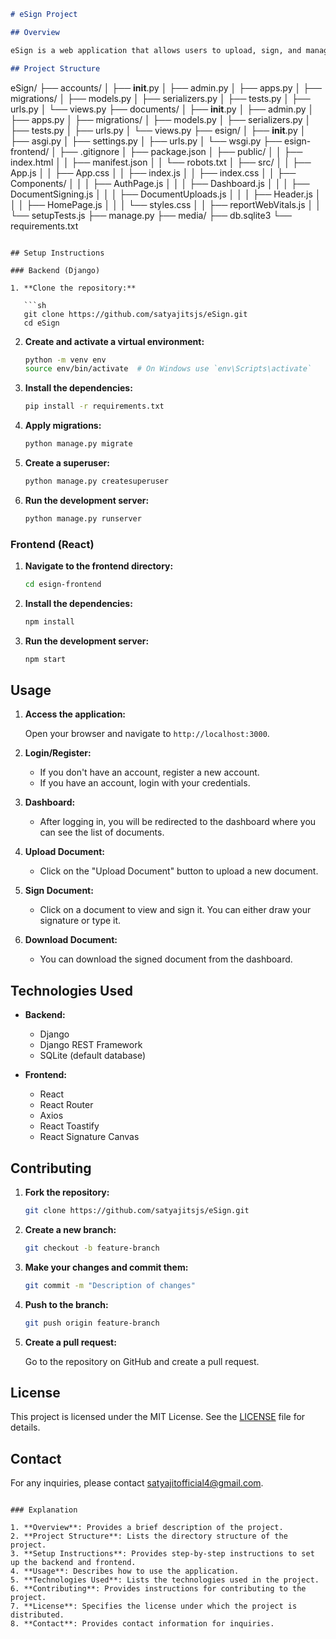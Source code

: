 ```markdown
# eSign Project

## Overview

eSign is a web application that allows users to upload, sign, and manage documents electronically. The application consists of a Django backend and a React frontend.

## Project Structure

```
eSign/
├── accounts/
│   ├── __init__.py
│   ├── admin.py
│   ├── apps.py
│   ├── migrations/
│   ├── models.py
│   ├── serializers.py
│   ├── tests.py
│   ├── urls.py
│   └── views.py
├── documents/
│   ├── __init__.py
│   ├── admin.py
│   ├── apps.py
│   ├── migrations/
│   ├── models.py
│   ├── serializers.py
│   ├── tests.py
│   ├── urls.py
│   └── views.py
├── esign/
│   ├── __init__.py
│   ├── asgi.py
│   ├── settings.py
│   ├── urls.py
│   └── wsgi.py
├── esign-frontend/
│   ├── .gitignore
│   ├── package.json
│   ├── public/
│   │   ├── index.html
│   │   ├── manifest.json
│   │   └── robots.txt
│   ├── src/
│   │   ├── App.js
│   │   ├── App.css
│   │   ├── index.js
│   │   ├── index.css
│   │   ├── Components/
│   │   │   ├── AuthPage.js
│   │   │   ├── Dashboard.js
│   │   │   ├── DocumentSigning.js
│   │   │   ├── DocumentUploads.js
│   │   │   ├── Header.js
│   │   │   ├── HomePage.js
│   │   │   └── styles.css
│   │   ├── reportWebVitals.js
│   │   └── setupTests.js
├── manage.py
├── media/
├── db.sqlite3
└── requirements.txt
```

## Setup Instructions

### Backend (Django)

1. **Clone the repository:**

   ```sh
   git clone https://github.com/satyajitsjs/eSign.git
   cd eSign
   ```

2. **Create and activate a virtual environment:**

   ```sh
   python -m venv env
   source env/bin/activate  # On Windows use `env\Scripts\activate`
   ```

3. **Install the dependencies:**

   ```sh
   pip install -r requirements.txt
   ```

4. **Apply migrations:**

   ```sh
   python manage.py migrate
   ```

5. **Create a superuser:**

   ```sh
   python manage.py createsuperuser
   ```

6. **Run the development server:**

   ```sh
   python manage.py runserver
   ```

### Frontend (React)

1. **Navigate to the frontend directory:**

   ```sh
   cd esign-frontend
   ```

2. **Install the dependencies:**

   ```sh
   npm install
   ```

3. **Run the development server:**

   ```sh
   npm start
   ```

## Usage

1. **Access the application:**

   Open your browser and navigate to `http://localhost:3000`.

2. **Login/Register:**

   - If you don't have an account, register a new account.
   - If you have an account, login with your credentials.

3. **Dashboard:**

   - After logging in, you will be redirected to the dashboard where you can see the list of documents.

4. **Upload Document:**

   - Click on the "Upload Document" button to upload a new document.

5. **Sign Document:**

   - Click on a document to view and sign it. You can either draw your signature or type it.

6. **Download Document:**

   - You can download the signed document from the dashboard.

## Technologies Used

- **Backend:**
  - Django
  - Django REST Framework
  - SQLite (default database)

- **Frontend:**
  - React
  - React Router
  - Axios
  - React Toastify
  - React Signature Canvas

## Contributing

1. **Fork the repository:**

   ```sh
   git clone https://github.com/satyajitsjs/eSign.git
   ```

2. **Create a new branch:**

   ```sh
   git checkout -b feature-branch
   ```

3. **Make your changes and commit them:**

   ```sh
   git commit -m "Description of changes"
   ```

4. **Push to the branch:**

   ```sh
   git push origin feature-branch
   ```

5. **Create a pull request:**

   Go to the repository on GitHub and create a pull request.

## License

This project is licensed under the MIT License. See the [LICENSE](LICENSE) file for details.

## Contact

For any inquiries, please contact [satyajitofficial4@gmail.com](mailto:satyajitofficial4@gmail.com).
```

### Explanation

1. **Overview**: Provides a brief description of the project.
2. **Project Structure**: Lists the directory structure of the project.
3. **Setup Instructions**: Provides step-by-step instructions to set up the backend and frontend.
4. **Usage**: Describes how to use the application.
5. **Technologies Used**: Lists the technologies used in the project.
6. **Contributing**: Provides instructions for contributing to the project.
7. **License**: Specifies the license under which the project is distributed.
8. **Contact**: Provides contact information for inquiries.